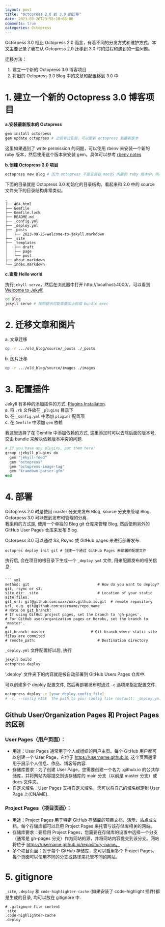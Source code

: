 ```yaml
---
layout: post
title: "Octopress 2.0 到 3.0 的迁移"
date: 2023-09-26T23:58:10+08:00
comments: true
categories: Octopress
---
```


Octorpess 3.0 相比 Octopress 2.0 而言，有着不同的分发方式和维护方式。本文主要记录了我在从 Octopress 2.0 迁移到 3.0 时的过程和遇到的一些问题。  

迁移方法：  
1. 建立一个新的 Octopress 3.0 博客项目
2. 将旧的 Octopress 3.0 Blog 中的文章和配置移到 3.0 中  

# 1. 建立一个新的 Octopress 3.0 博客项目  
**a.安装最新版本的 Octopress**  

 ``` zsh
 gem install octorpess
 gem update octopress # 之前有过安装，可以更新 octopress 到最新版本
 ```
这里如果遇到了 write permission 的问题，可以使用 rbenv 来安装一个新的 ruby 版本，然后使用这个版本来安装 gem。具体可以参考 [rbenv notes](https://douxinchun.github.io/2023/09/26/rbenv-notes.html)  

**b.创建 Octopress 3.0 项目**

 ``` zsh
 octopress new Blog # 因为 octopress 不是安装在 macOS 内置的 ruby 版本中，所以指定此命令前，需要使用 rbenv 来指定 ruby 版本
 ```  

 下面的目录就是 Octopress 3.0 初始化的目录结构。看起来和 2.0 中的 source 文件夹下的目录结构非常类似。
 ```
 .
├── 404.html
├── Gemfile
├── Gemfile.lock
├── README.md
├── _config.yml
├── _deploy.yml
├── _posts
│   ├── 2023-09-25-welcome-to-jekyll.markdown
├── _site
├── _templates
│   ├── draft
│   ├── page
│   └── post
├── about.markdown
└── index.markdown
 ```  

**c.查看 Hello world**  

执行`jekyll serve`，然后在浏览器中打开 http://localhost:4000/，可以看到 [Welcome to Jekyll!](https://douxinchun.github.io/jekyll/update/2023/09/25/welcome-to-jekyll.html)   
``` zsh
cd Blog
jekyll serve # 按照提示可能需要加上前缀 bundle exec
```  

# 2. 迁移文章和图片  

a. 文章迁移
``` zsh
cp -r .../old_blog/source/_posts ./_posts
```
b. 图片迁移
``` zsh
cp -r .../old_blog/source/images ./images
```

# 3. 配置插件  

Jekyll 有多种的添加插件的方式. [Plugins Installaton](https://jekyllrb.com/docs/plugins/).  
a. 将 `.rb` 文件放在 `_plugins` 目录下  
b. 在 `_config.yml` 中添加 `plugins` 配置项  
c. 在 `Gemfile` 中添加 `gem` 依赖  

我这里选择了在 Gemfile 中添加依赖的方式, 这里添加时可以去除后面的版本号, 交由 bundle 来解决依赖版本冲突的问题.  

``` zsh
# If you have any plugins, put them here!
group :jekyll_plugins do
  gem "jekyll-feed"
  gem "octopress"
  gem "octopress-image-tag"
  gem "kramdown-parser-gfm"
end
```
# 4. 部署  

Octopress 2.0 时是使用 master 分支来发布 Blog, source 分支来管理 Blog. Octorpess 3.0 可以做到发布和管理的分离.  
我采用的方式是, 使用一个单独的 Blog git 仓库来管理 Blog, 然后使用另外的 GitHub User Pages 仓库来发布 Blog.  

Octorpess 3.0 可以通过 S3, Rsync 或 GitHub pages 来进行部署发布. 

```
octopres deploy init git # 创建一个通过 GitHub Pages 来部署的配置文件
```  
执行后, 会在项目的根目录下生成一个 `_deploy.yml` 文件, 用来配置发布的相关信息.  

```  

``` yml
method: git                               # How do you want to deploy? git, rsync or s3.
site_dir: _site                           # Location of your static site files.
git_url: git@github.com:xxxx/xxx.github.io.git  # remote repository url, e.g. git@github.com:username/repo_name
# Note on git_branch:
# If using GitHub project pages, set the branch to 'gh-pages'.
# For GitHub user/organization pages or Heroku, set the branch to 'master'.
#
git_branch: master                     # Git branch where static site files are commited
# remote_path:                            # Destination directory
```  
`_deploy.yml` 文件配置好以后, 执行  

``` zsh
jekyll build
octopress deploy
```  
'.deploy' 文件夹下的内容就是被自动部署到 GitHub Users Pages 仓库中.

可以创建多个 deploy 配置文件, 然后再部署发布时通过 `-c` 选项来指定配置文件.
``` zsh
octopress deploy -c [your_deploy_config_file]
# -c, --config FILE  The path to your config file (default: _deploy.yml)
```  

## Github User/Organization Pages 和 Project Pages 的区别  
### User Pages（用户页面）：

- 用途：User Pages 通常用于个人或组织的用户主页。每个 GitHub 用户都可以创建一个 User Page，它位于 https://username.github.io, 这个页面通常用于展示个人信息、作品、博客等内容.  
- 存储库要求：为了创建 User Page，您需要创建一个名为 <username>.github.io 的公共存储库，并将网站内容提交到该存储库的 main 分支（以前是 master 分支）或 docs 文件夹。
- 自定义域名：User Pages 支持自定义域名，您可以将自己的域名绑定到 User Page 上(CNAME).  

### Project Pages（项目页面）：

- 用途：Project Pages 用于特定 GitHub 存储库的项目文档、演示、站点或文档。每个存储库都可以启用 Project Pages 来托管与该存储库相关的网站。
- 存储库要求：要启用 Project Pages，您需要在存储库的设置中选择一个分支（通常是 gh-pages 分支）作为网站的源，并将网站内容提交到该分支。网站将位于 https://username.github.io/repository-name。
- 多个项目页面：对于每个 GitHub 存储库，您可以启用多个 Project Pages，每个页面可以使用不同的分支或路径来托管不同的网站。  

# 5. gitignore  

`_site`, `.deploy` 和 `code-highlighter-cache` (如果安装了 code-highlight 插件)都是生成的目录, 均可以放在 gitignore 中.
``` 
# .gitignore file content
_site
.code-highlighter-cache
.deploy
```
